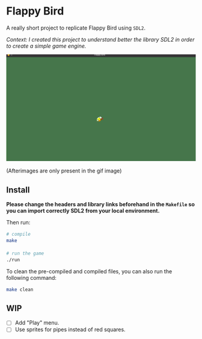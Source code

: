 # Flappy Bird 

A really short project to replicate Flappy Bird using `SDL2`.

*Context: I created this project to understand better the library SDL2 in order to create a simple game engine.*

![gameplay](./gameplay.gif)

(Afterimages are only present in the gif image)

## Install

**Please change the headers and library links beforehand in the `Makefile` so you can import correctly SDL2 from your local environment.**

Then run: 

```sh
# compile
make

# run the game
./run
```

To clean the pre-compiled and compiled files, you can also run the following command:

```sh
make clean
```

## WIP

- [ ] Add "Play" menu.
- [ ] Use sprites for pipes instead of red squares.